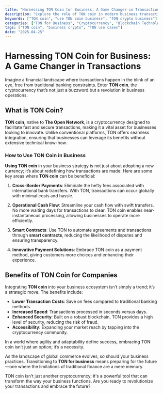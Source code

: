 ```yaml
---
title: "Harnessing TON Coin for Business: A Game Changer in Transactions"
description: "Explore the role of TON coin in modern business transactions, cross-border payments, and streamlining operational cash flow for global enterprises."
keywords: ["TON coin", "use TON coin business", "TON crypto business"]
categories: ["TON for Business", "Cryptocurrency", "Blockchain Technology"]
tags: ["TON coin", "business crypto", "TON use cases"]
date: "2025-04-25"
---
```


# Harnessing TON Coin for Business: A Game Changer in Transactions

Imagine a financial landscape where transactions happen in the blink of an eye, free from traditional banking constraints. Enter **TON coin**, the cryptocurrency that’s not just a buzzword but a revolution in business operations.

## What is TON Coin?

**TON coin**, native to **The Open Network**, is a cryptocurrency designed to facilitate fast and secure transactions, making it a vital asset for businesses looking to innovate. Unlike conventional platforms, TON offers seamless integration, ensuring that businesses can leverage its benefits without extensive technical know-how.

### How to Use TON Coin in Business

**Using TON coin** in your business strategy is not just about adopting a new currency; it’s about redefining how transactions are made. Here are some key areas where **TON coin** can be beneficial:

1. **Cross-Border Payments**: Eliminate the hefty fees associated with international bank transfers. With TON, transactions can occur globally with minimal costs and hassle.
   
2. **Operational Cash Flow**: Streamline your cash flow with swift transfers. No more waiting days for transactions to clear. TON coin enables near-instantaneous processing, allowing businesses to operate more efficiently.

3. **Smart Contracts**: Use TON to automate agreements and transactions through **smart contracts**, reducing the likelihood of disputes and ensuring transparency.

4. **Innovative Payment Solutions**: Embrace TON coin as a payment method, giving customers more choices and enhancing their experience.

## Benefits of TON Coin for Companies

Integrating **TON coin** into your business ecosystem isn’t simply a trend; it’s a strategic move. The benefits include:

- **Lower Transaction Costs**: Save on fees compared to traditional banking methods.
- **Increased Speed**: Transactions processed in seconds versus days.
- **Enhanced Security**: Built on a robust blockchain, TON provides a high level of security, reducing the risk of fraud.
- **Accessibility**: Expanding your market reach by tapping into the cryptocurrency community.

In a world where agility and adaptability define success, embracing TON coin isn’t just an option; it’s a necessity. 

As the landscape of global commerce evolves, so should your business practices. Transitioning to **TON for business** means preparing for the future—one where the limitations of traditional finance are a mere memory.

TON coin isn't just another cryptocurrency; it's a powerful tool that can transform the way your business functions. Are you ready to revolutionize your transactions and embrace the future?